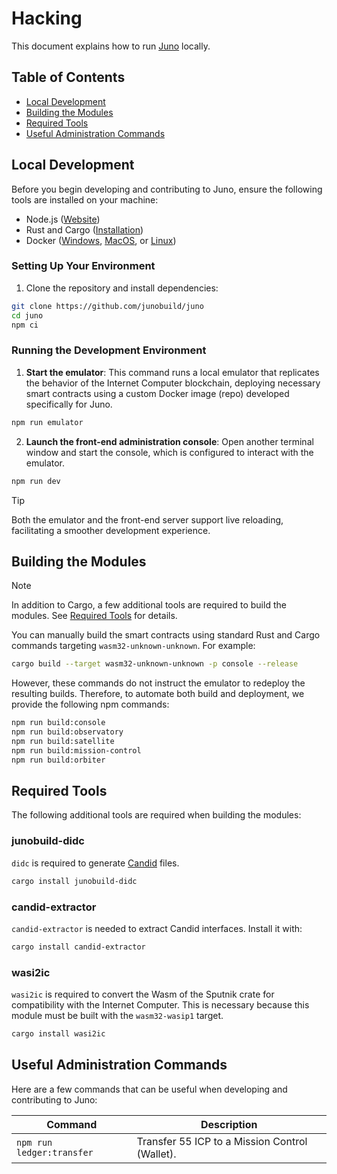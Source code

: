 # Hacking

This document explains how to run [Juno](https://juno.build) locally.

## Table of Contents

- [Local Development](#local-development)
- [Building the Modules](#building-the-modules)
- [Required Tools](#required-tools)
- [Useful Administration Commands](#useful-administration-commands)

## Local Development

Before you begin developing and contributing to Juno, ensure the following tools are installed on your machine:

- Node.js ([Website](https://nodejs.org/en))
- Rust and Cargo ([Installation](https://doc.rust-lang.org/cargo/getting-started/installation.html))
- Docker ([Windows](https://docs.docker.com/desktop/install/windows-install/), [MacOS](https://docs.docker.com/desktop/install/mac-install/), or [Linux](https://docs.docker.com/desktop/install/linux-install/))

### Setting Up Your Environment

1. Clone the repository and install dependencies:

```bash
git clone https://github.com/junobuild/juno
cd juno
npm ci
```

### Running the Development Environment

1. **Start the emulator**: This command runs a local emulator that replicates the behavior of the Internet Computer blockchain, deploying necessary smart contracts using a custom Docker image (repo) developed specifically for Juno.

```bash
npm run emulator
```

2. **Launch the front-end administration console**: Open another terminal window and start the console, which is configured to interact with the emulator.

```bash
npm run dev
```

> [!TIP]  
> Both the emulator and the front-end server support live reloading, facilitating a smoother development experience.

## Building the Modules

> [!NOTE]  
> In addition to Cargo, a few additional tools are required to build the modules. See [Required Tools](#required-tools) for details.

You can manually build the smart contracts using standard Rust and Cargo commands targeting `wasm32-unknown-unknown`. For example:

```bash
cargo build --target wasm32-unknown-unknown -p console --release
```

However, these commands do not instruct the emulator to redeploy the resulting builds. Therefore, to automate both build and deployment, we provide the following npm commands:

```bash
npm run build:console
npm run build:observatory
npm run build:satellite
npm run build:mission-control
npm run build:orbiter
```

## Required Tools

The following additional tools are required when building the modules:

### junobuild-didc

`didc` is required to generate [Candid](https://github.com/dfinity/candid) files.

```bash
cargo install junobuild-didc
```

### candid-extractor

`candid-extractor` is needed to extract Candid interfaces. Install it with:

```bash
cargo install candid-extractor
```

### wasi2ic

`wasi2ic` is required to convert the Wasm of the Sputnik crate for compatibility with the Internet Computer. This is necessary because this module must be built with the `wasm32-wasip1` target.

```bash
cargo install wasi2ic
```

## Useful Administration Commands

Here are a few commands that can be useful when developing and contributing to Juno:

| Command                   | Description                                    |
| ------------------------- | ---------------------------------------------- |
| `npm run ledger:transfer` | Transfer 55 ICP to a Mission Control (Wallet). |
